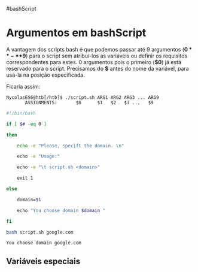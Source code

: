 #bashScript 
# Argumentos em bashScript

A vantagem dos scripts bash é que podemos passar até 9 argumentos (**$0**-**$9**) para o script sem atribuí-los as variáveis ou definir os requisitos correspondentes para estes. 0 argumentos pois o primeiro (**$0**) já está reservado para o script. Precisamos do **\$** antes do nome da variável, para usá-la na posição especificada.

Ficaria assim:

```
NycolasES6@htb[/htb]$ ./script.sh ARG1 ARG2 ARG3 ... ARG9
       ASSIGNMENTS:       $0      $1   $2   $3 ...   $9
```

```bash
#!/bin/bash

if [ $# -eq 0 ]

then

	echo -e "Please, specift the domain. \n"

    echo -e "Usage:"

    echo -e "\t script.sh <domain>"

    exit 1

else

    domain=$1

    echo "You choose domain $domain "

fi
```

```sh
bash script.sh google.com
```

```
You choose domain google.com
```

## Variáveis especiais
















